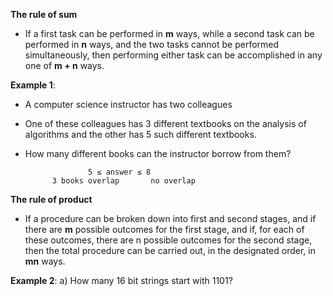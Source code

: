 
**The rule of sum**
- If a first task can be performed in **m** ways, while a second task can be performed in **n** ways, and the two tasks cannot be performed simultaneously, then performing either task can be accomplished in any one of **m + n** ways.

**Example 1**:
- A computer science instructor has two colleagues
- One of these colleagues has 3 different textbooks on the analysis of algorithms and the other has 5 such different textbooks.
- How many different books can the instructor borrow from them?

					5 ≤ answer ≤ 8
			3 books overlap       no overlap


**The rule of product**
- If a procedure can be broken down into first and second stages, and if there are **m** possible outcomes for the first stage, and if, for each of these outcomes, there are n possible outcomes for the second stage, then the total procedure can be carried out, in the designated order, in **mn** ways.

**Example 2**:
	a) How many 16 bit strings start with 1101?
